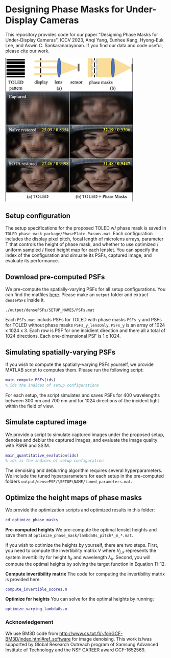# Designing Phase Masks for Under-Display Cameras

This repository provides code for our paper "Designing Phase Masks for Under-Display Cameras", ICCV 2023, Anqi Yang, Eunhee Kang, Hyong-Euk Lee, and Aswin C. Sankaranarayanan. If you find our data and code useful, please cite our work.

<img src="./images/teaser_white.png" width="400">

## Setup configuration
The setup specifications for the proposed TOLED w/ phase mask is saved in `TOLED_phase_mask_package/PhasePlate_Params.mat`. Each configuration includes the display pixel pitch, focal length of microlens arrays, parameter T that controls the height of phase mask, and whether to use optimized / uniform sampled / fixed height map for each lenslet. You can specify the index of the configuration and simualte its PSFs, captured image, and evaluate its performance.

## Download pre-computed PSFs
We pre-compute the spatially-varying PSFs for all setup configurations. You can find the matfiles [here](https://drive.google.com/file/d/1fN_86QKuJ1nvzxaJcqOJcNIWFHv60Jt3/view?usp=sharing). Please make an `output` folder and extract `densePSFs` inside it.
```
./output/densePSFs/SETUP_NAMES/PSFs.mat
```
Each `PSFs.mat` includs PSFs for TOLED with phase masks `PSFs_y`  and PSFs for TOLED without phase masks `PSFs_y_lensOnly`. `PSFs_y` is an array of 1024 x 1024 x 3. Each row is PSF for one incidient direction and there all a total of 1024 directions.  Each one-dimensional PSF is 1 x 1024.

## Simulating spatially-varying PSFs

If you wish to compute the spatially-varying PSFs yourself, we provide MATLAB script to computes them. Please run the following script:
```matlab
main_compute_PSFs(ids) 
% ids the indices of setup configurations
```
For each setup, the script simulates and saves PSFs for 400 wavelengths between 300 nm and 700 nm and for 1024 directions of the incident light within the field of view.



## Simulate captured image

We provide a script to simulate captured images under the proposed setup, denoise and deblur the captured images, and evaluate the image quality with PSNR and SSIM.

```matlab
main_quantitative_evalution(ids)
% ids is the indices of setup configuration
```

The denoising and deblurring algorithm requires several hyperparameters. We include the tuned hyperparameters for each setup in the pre-computed folders `output/densePSF/\SETUP\NAME/tuned_parameters.mat`.

## Optimize the height maps of phase masks

We provide the optimization scripts and optimized results in this folder:
```matlab
cd optimize_phase_masks
```

**Pre-computed heights** We pre-compute the optimal lenslet heights and save them at `optimize_phase_mask/lambda0s_pitch*_m_*.mat`.

If you wish to optimize the heights by yourself, there are two steps. First, you need to compute the invertibility matrix $V$ where $V_{j,k}$ represents the system invertibility for height $h_k$ and wavelength $\lambda_k$. Second, you will compute the optimal heights by solving the target function in Equation 11-12. 

**Compute invertibility matrix** The code for computing the invertibility matrix is provided here:
```matlab
compute_invertible_scores.m
```

**Optimize for heights** You can solve for the optimal heights by running:
```matlab
optimize_varying_lambda0s.m
```



### Acknowledgement
We use BM3D code from http://www.cs.tut.fi/~foi/GCF-BM3D/index.html#ref_software for image denoising. This work is/was supported by Global Research Outreach program of Samsung Advanced Institute of Technology and the NSF CAREER award CCF-1652569.